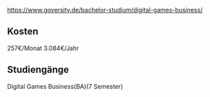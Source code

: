 https://www.goversity.de/bachelor-studium/digital-games-business/
## Kosten
257€/Monat
3.084€/Jahr
## Studiengänge
Digital Games Business(BA)(7 Semester)